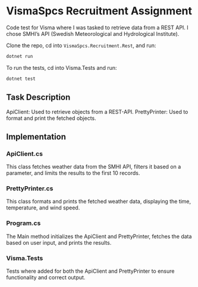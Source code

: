 # VismaSpcs Recruitment Assignment

Code test for Visma where I was tasked to retrieve data from a REST API. I chose SMHI’s API (Swedish Meteorological and Hydrological Institute).

Clone the repo, cd into `VismaSpcs.Recruitment.Rest`, and run:

```bash
dotnet run
```
To run the tests, cd into Visma.Tests and run:

```bash
dotnet test
```

## Task Description

ApiClient: Used to retrieve objects from a REST-API.
PrettyPrinter: Used to format and print the fetched objects.

## Implementation

### ApiClient.cs
This class fetches weather data from the SMHI API, filters it based on a parameter, and limits the results to the first 10 records.

### PrettyPrinter.cs
This class formats and prints the fetched weather data, displaying the time, temperature, and wind speed.

### Program.cs
The Main method initializes the ApiClient and PrettyPrinter, fetches the data based on user input, and prints the results.

### Visma.Tests

Tests where added for both the ApiClient and PrettyPrinter to ensure functionality and correct output. 
